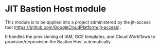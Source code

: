 <!-- Copyright 2023 Google LLC

Licensed under the Apache License, Version 2.0 (the "License");
you may not use this file except in compliance with the License.
You may obtain a copy of the License at

    https://www.apache.org/licenses/LICENSE-2.0

Unless required by applicable law or agreed to in writing, software
distributed under the License is distributed on an "AS IS" BASIS,
WITHOUT WARRANTIES OR CONDITIONS OF ANY KIND, either express or implied.
See the License for the specific language governing permissions and
limitations under the License. -->

# JIT Bastion Host module

This module is to be applied into a project administered by the jit-access tool (https://github.com/GoogleCloudPlatform/jit-access).

It handles the provisioning of IAM, GCE templates, and Cloud Workflows to provision/deprovision the Bastion Host automatically.

